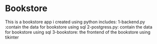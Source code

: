 # Bookstore
This is a bookstore app i created using python
includes:
1-backend.py :contain the data for bookstore using sql
2-postgress.py: contain the data for bookstore using sql
3-bookstore: the frontend of the bookstore using tikinter 
